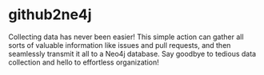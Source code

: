 # github2ne4j

Collecting data has never been easier! This simple action can gather all sorts of valuable information like issues and pull requests, and then seamlessly transmit it all to a Neo4j database. Say goodbye to tedious data collection and hello to effortless organization!
